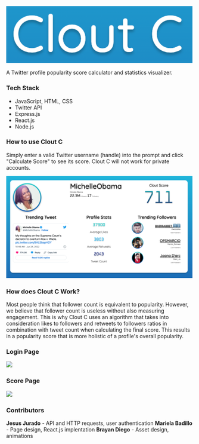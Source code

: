 <img src="/client/public/cc_logo.png" width="500"/>

A Twitter profile popularity score calculator and statistics visualizer.

### Tech Stack
* JavaScript, HTML, CSS
* Twitter API
* Express.js
* React.js
* Node.js

### How to use Clout C
Simply enter a valid Twitter username (handle) into the prompt and click "Calculate Score" to see its score. Clout C will not work for private accounts.

<img src="/client/public/sample.png" width="500">

### How does Clout C Work?
Most people think that follower count is equivalent to popularity. However, we believe that follower count is useless without also measuring engagement. This is why Clout C uses an algorithm that takes into consideration likes to followers and retweets to followers ratios in combination with tweet count when calculating the final score. This results in a popularity score that is more holistic of a profile's overall popularity.

### Login Page
<img src="/client/public/login.gif" width="500"/>

### Score Page
<img src="/client/public/score.gif" width="500"/>

### Contributors
**Jesus Jurado** - API and HTTP requests, user authentication
**Mariela Badillo** - Page design, React.js implentation
**Brayan Diego** - Asset design, animations